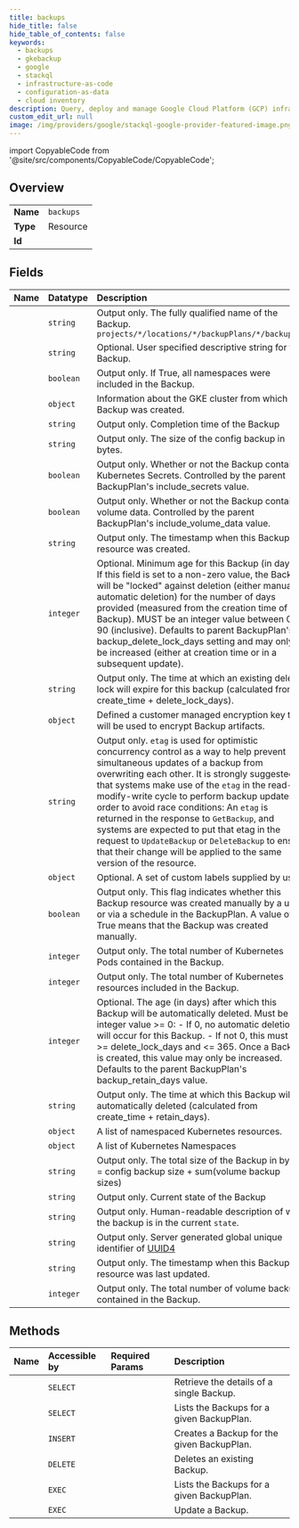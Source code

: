 ```yaml
---
title: backups
hide_title: false
hide_table_of_contents: false
keywords:
  - backups
  - gkebackup
  - google    
  - stackql
  - infrastructure-as-code
  - configuration-as-data
  - cloud inventory
description: Query, deploy and manage Google Cloud Platform (GCP) infrastructure and resources using SQL
custom_edit_url: null
image: /img/providers/google/stackql-google-provider-featured-image.png
---
```


import CopyableCode from '@site/src/components/CopyableCode/CopyableCode';




## Overview
<table><tbody>
<tr><td><b>Name</b></td><td><code>backups</code></td></tr>
<tr><td><b>Type</b></td><td>Resource</td></tr>
<tr><td><b>Id</b></td><td><CopyableCode code="google.gkebackup.backups" /></td></tr>
</tbody></table>

## Fields
| Name | Datatype | Description |
|:-----|:---------|:------------|
| <CopyableCode code="name" /> | `string` | Output only. The fully qualified name of the Backup. `projects/*/locations/*/backupPlans/*/backups/*` |
| <CopyableCode code="description" /> | `string` | Optional. User specified descriptive string for this Backup. |
| <CopyableCode code="allNamespaces" /> | `boolean` | Output only. If True, all namespaces were included in the Backup. |
| <CopyableCode code="clusterMetadata" /> | `object` | Information about the GKE cluster from which this Backup was created. |
| <CopyableCode code="completeTime" /> | `string` | Output only. Completion time of the Backup |
| <CopyableCode code="configBackupSizeBytes" /> | `string` | Output only. The size of the config backup in bytes. |
| <CopyableCode code="containsSecrets" /> | `boolean` | Output only. Whether or not the Backup contains Kubernetes Secrets. Controlled by the parent BackupPlan's include_secrets value. |
| <CopyableCode code="containsVolumeData" /> | `boolean` | Output only. Whether or not the Backup contains volume data. Controlled by the parent BackupPlan's include_volume_data value. |
| <CopyableCode code="createTime" /> | `string` | Output only. The timestamp when this Backup resource was created. |
| <CopyableCode code="deleteLockDays" /> | `integer` | Optional. Minimum age for this Backup (in days). If this field is set to a non-zero value, the Backup will be "locked" against deletion (either manual or automatic deletion) for the number of days provided (measured from the creation time of the Backup). MUST be an integer value between 0-90 (inclusive). Defaults to parent BackupPlan's backup_delete_lock_days setting and may only be increased (either at creation time or in a subsequent update). |
| <CopyableCode code="deleteLockExpireTime" /> | `string` | Output only. The time at which an existing delete lock will expire for this backup (calculated from create_time + delete_lock_days). |
| <CopyableCode code="encryptionKey" /> | `object` | Defined a customer managed encryption key that will be used to encrypt Backup artifacts. |
| <CopyableCode code="etag" /> | `string` | Output only. `etag` is used for optimistic concurrency control as a way to help prevent simultaneous updates of a backup from overwriting each other. It is strongly suggested that systems make use of the `etag` in the read-modify-write cycle to perform backup updates in order to avoid race conditions: An `etag` is returned in the response to `GetBackup`, and systems are expected to put that etag in the request to `UpdateBackup` or `DeleteBackup` to ensure that their change will be applied to the same version of the resource. |
| <CopyableCode code="labels" /> | `object` | Optional. A set of custom labels supplied by user. |
| <CopyableCode code="manual" /> | `boolean` | Output only. This flag indicates whether this Backup resource was created manually by a user or via a schedule in the BackupPlan. A value of True means that the Backup was created manually. |
| <CopyableCode code="podCount" /> | `integer` | Output only. The total number of Kubernetes Pods contained in the Backup. |
| <CopyableCode code="resourceCount" /> | `integer` | Output only. The total number of Kubernetes resources included in the Backup. |
| <CopyableCode code="retainDays" /> | `integer` | Optional. The age (in days) after which this Backup will be automatically deleted. Must be an integer value &gt;= 0: - If 0, no automatic deletion will occur for this Backup. - If not 0, this must be &gt;= delete_lock_days and &lt;= 365. Once a Backup is created, this value may only be increased. Defaults to the parent BackupPlan's backup_retain_days value. |
| <CopyableCode code="retainExpireTime" /> | `string` | Output only. The time at which this Backup will be automatically deleted (calculated from create_time + retain_days). |
| <CopyableCode code="selectedApplications" /> | `object` | A list of namespaced Kubernetes resources. |
| <CopyableCode code="selectedNamespaces" /> | `object` | A list of Kubernetes Namespaces |
| <CopyableCode code="sizeBytes" /> | `string` | Output only. The total size of the Backup in bytes = config backup size + sum(volume backup sizes) |
| <CopyableCode code="state" /> | `string` | Output only. Current state of the Backup |
| <CopyableCode code="stateReason" /> | `string` | Output only. Human-readable description of why the backup is in the current `state`. |
| <CopyableCode code="uid" /> | `string` | Output only. Server generated global unique identifier of [UUID4](https://en.wikipedia.org/wiki/Universally_unique_identifier) |
| <CopyableCode code="updateTime" /> | `string` | Output only. The timestamp when this Backup resource was last updated. |
| <CopyableCode code="volumeCount" /> | `integer` | Output only. The total number of volume backups contained in the Backup. |
## Methods
| Name | Accessible by | Required Params | Description |
|:-----|:--------------|:----------------|:------------|
| <CopyableCode code="get" /> | `SELECT` | <CopyableCode code="backupPlansId, backupsId, locationsId, projectsId" /> | Retrieve the details of a single Backup. |
| <CopyableCode code="list" /> | `SELECT` | <CopyableCode code="backupPlansId, locationsId, projectsId" /> | Lists the Backups for a given BackupPlan. |
| <CopyableCode code="create" /> | `INSERT` | <CopyableCode code="backupPlansId, locationsId, projectsId" /> | Creates a Backup for the given BackupPlan. |
| <CopyableCode code="delete" /> | `DELETE` | <CopyableCode code="backupPlansId, backupsId, locationsId, projectsId" /> | Deletes an existing Backup. |
| <CopyableCode code="_list" /> | `EXEC` | <CopyableCode code="backupPlansId, locationsId, projectsId" /> | Lists the Backups for a given BackupPlan. |
| <CopyableCode code="patch" /> | `EXEC` | <CopyableCode code="backupPlansId, backupsId, locationsId, projectsId" /> | Update a Backup. |
